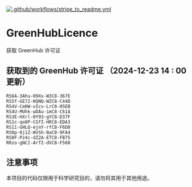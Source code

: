 [![.github/workflows/stripe_to_readme.yml](https://github.com/zjx-kimi/GreenHubLicence/actions/workflows/stripe_to_readme.yml/badge.svg)](https://github.com/zjx-kimi/GreenHubLicence/actions/workflows/stripe_to_readme.yml)
# GreenHubLicence
获取 GreenHub 许可证
## 获取到的 GreenHub 许可证 （2024-12-23 14 : 00 更新）
```
RS6A-3Ahu-O9Xx-W3C8-367E
RS5f-GE72-HQNQ-WZC8-C44D
RS4V-Cm0W-vIcv-LrC8-05EB
RS4U-MUhk-wDAu-imC8-C61A
RS3E-HXrl-0Y93-gYC8-D37F
RS1c-qo8P-CGfI-HRC8-EDA3
RS11-GHLQ-ejnY-rfC8-F6D0
RS0p-0j1Z-WVSh-BaC8-9FA4
RS0F-Pz4c-dZ2A-ETC8-FB75
RRzo-gNCI-ArTI-dVC8-F508
```

## 注意事项

本项目的代码仅限用于科学研究目的，请勿将其用于其他用途。

